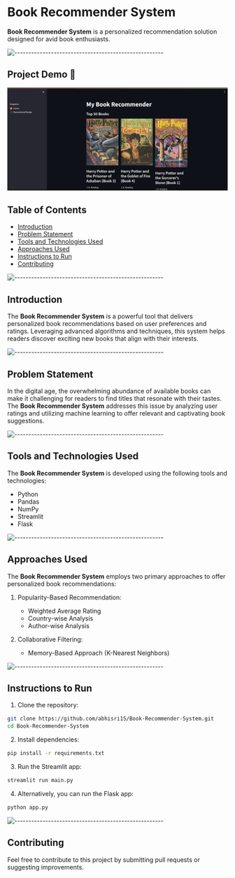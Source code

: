# Book Recommender System

**Book Recommender System** is a personalized recommendation solution designed for avid book enthusiasts.

![-----------------------------------------------------](https://raw.githubusercontent.com/andreasbm/readme/master/assets/lines/colored.png)

## Project Demo 🎥

![Demo GIF](gif.gif)

## Table of Contents
- [Introduction](#introduction)
- [Problem Statement](#problem-statement)
- [Tools and Technologies Used](#tools-and-technologies-used)
- [Approaches Used](#approaches-used)
- [Instructions to Run](#instructions-to-run)
- [Contributing](#contributing)

![-----------------------------------------------------](https://raw.githubusercontent.com/andreasbm/readme/master/assets/lines/colored.png)

## Introduction

The **Book Recommender System** is a powerful tool that delivers personalized book recommendations based on user preferences and ratings. Leveraging advanced algorithms and techniques, this system helps readers discover exciting new books that align with their interests.

![-----------------------------------------------------](https://raw.githubusercontent.com/andreasbm/readme/master/assets/lines/colored.png)

## Problem Statement

In the digital age, the overwhelming abundance of available books can make it challenging for readers to find titles that resonate with their tastes. The **Book Recommender System** addresses this issue by analyzing user ratings and utilizing machine learning to offer relevant and captivating book suggestions.

![-----------------------------------------------------](https://raw.githubusercontent.com/andreasbm/readme/master/assets/lines/colored.png)

## Tools and Technologies Used

The **Book Recommender System** is developed using the following tools and technologies:

- Python
- Pandas
- NumPy
- Streamlit
- Flask

![-----------------------------------------------------](https://raw.githubusercontent.com/andreasbm/readme/master/assets/lines/colored.png)

## Approaches Used

The **Book Recommender System** employs two primary approaches to offer personalized book recommendations:

1. Popularity-Based Recommendation:
   - Weighted Average Rating
   - Country-wise Analysis
   - Author-wise Analysis

2. Collaborative Filtering:
   - Memory-Based Approach (K-Nearest Neighbors)

![-----------------------------------------------------](https://raw.githubusercontent.com/andreasbm/readme/master/assets/lines/colored.png)

## Instructions to Run

1. Clone the repository:

```bash
git clone https://github.com/abhisri15/Book-Recommender-System.git
cd Book-Recommender-System
```

2. Install dependencies:

```bash
pip install -r requirements.txt
```

3. Run the Streamlit app:

```bash
streamlit run main.py
```

4. Alternatively, you can run the Flask app:

```bash
python app.py
```

![-----------------------------------------------------](https://raw.githubusercontent.com/andreasbm/readme/master/assets/lines/colored.png)

## Contributing

Feel free to contribute to this project by submitting pull requests or suggesting improvements.
